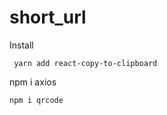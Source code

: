 # short_url 


Install
```
 yarn add react-copy-to-clipboard
 ```
 npm i axios
 ```
 npm i qrcode
 
 
 
 

 

